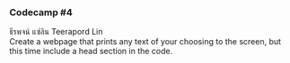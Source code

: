 ### Codecamp #4  
ธีรพจน์ แซ่ลิน Teerapord Lin  
Create a webpage that prints any text of your choosing to the screen, but this time include a head section in the code.
